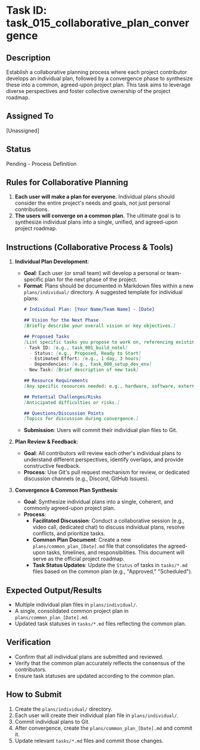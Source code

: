 # Task ID: task_015_collaborative_plan_convergence

## Description
Establish a collaborative planning process where each project contributor develops an individual plan, followed by a convergence phase to synthesize these into a common, agreed-upon project plan. This task aims to leverage diverse perspectives and foster collective ownership of the project roadmap.

## Assigned To
[Unassigned]

## Status
Pending - Process Definition

## Rules for Collaborative Planning
1.  **Each user will make a plan for everyone.** Individual plans should consider the entire project's needs and goals, not just personal contributions.
2.  **The users will converge on a common plan.** The ultimate goal is to synthesize individual plans into a single, unified, and agreed-upon project roadmap.

## Instructions (Collaborative Process & Tools)

1.  **Individual Plan Development**:
    *   **Goal**: Each user (or small team) will develop a personal or team-specific plan for the next phase of the project.
    *   **Format**: Plans should be documented in Markdown files within a new `plans/individual/` directory. A suggested template for individual plans:
        ```markdown
        # Individual Plan: [Your Name/Team Name] - [Date]

        ## Vision for the Next Phase
        [Briefly describe your overall vision or key objectives.]

        ## Proposed Tasks
        [List specific tasks you propose to work on, referencing existing `tasks/task_XXX_*.md` where applicable, or proposing new ones. For new tasks, provide a brief description.]
        - Task ID: [e.g., task_001_build_notel]
          - Status: [e.g., Proposed, Ready to Start]
          - Estimated Effort: [e.g., 1 day, 3 hours]
          - Dependencies: [e.g., task_000_setup_dev_env]
        - New Task: [Brief description of new task]

        ## Resource Requirements
        [Any specific resources needed: e.g., hardware, software, external expertise.]

        ## Potential Challenges/Risks
        [Anticipated difficulties or risks.]

        ## Questions/Discussion Points
        [Topics for discussion during convergence.]
        ```
    *   **Submission**: Users will commit their individual plan files to Git.

2.  **Plan Review & Feedback**:
    *   **Goal**: All contributors will review each other's individual plans to understand different perspectives, identify overlaps, and provide constructive feedback.
    *   **Process**: Use Git's pull request mechanism for review, or dedicated discussion channels (e.g., Discord, GitHub Issues).

3.  **Convergence & Common Plan Synthesis**:
    *   **Goal**: Synthesize individual plans into a single, coherent, and commonly agreed-upon project plan.
    *   **Process**:
        *   **Facilitated Discussion**: Conduct a collaborative session (e.g., video call, dedicated chat) to discuss individual plans, resolve conflicts, and prioritize tasks.
        *   **Common Plan Document**: Create a new `plans/common_plan_[Date].md` file that consolidates the agreed-upon tasks, timelines, and responsibilities. This document will serve as the official project roadmap.
        *   **Task Status Updates**: Update the `Status` of tasks in `tasks/*.md` files based on the common plan (e.g., "Approved," "Scheduled").

## Expected Output/Results
*   Multiple individual plan files in `plans/individual/`.
*   A single, consolidated common project plan in `plans/common_plan_[Date].md`.
*   Updated task statuses in `tasks/*.md` files reflecting the common plan.

## Verification
*   Confirm that all individual plans are submitted and reviewed.
*   Verify that the common plan accurately reflects the consensus of the contributors.
*   Ensure task statuses are updated according to the common plan.

## How to Submit
1.  Create the `plans/individual/` directory.
2.  Each user will create their individual plan file in `plans/individual/`.
3.  Commit individual plans to Git.
4.  After convergence, create the `plans/common_plan_[Date].md` and commit it.
5.  Update relevant `tasks/*.md` files and commit those changes.
